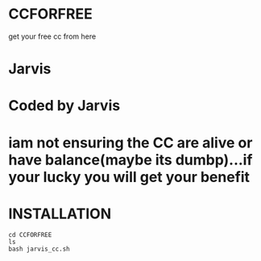 # CCFORFREE
get your free cc from here

# Jarvis
# Coded by Jarvis
# iam not ensuring the CC are alive or have balance(maybe its dumbp)...if your lucky you will get your benefit

# INSTALLATION

``` 
cd CCFORFREE
ls
bash jarvis_cc.sh

```
